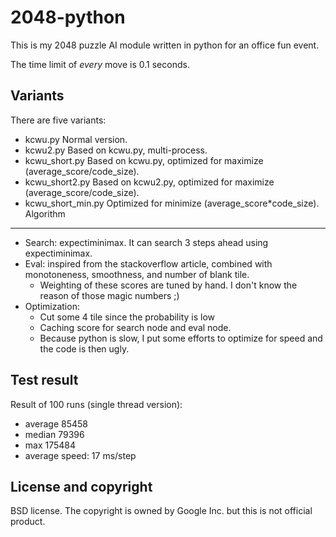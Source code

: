 2048-python
===========
This is my 2048 puzzle AI module written in python for an office fun event.

The time limit of *every* move is 0.1 seconds.

Variants
--------
There are five variants:
- kcwu.py
  Normal version. 
- kcwu2.py
  Based on kcwu.py, multi-process.
- kcwu_short.py
  Based on kcwu.py, optimized for maximize (average_score/code_size).
- kcwu_short2.py
  Based on kcwu2.py, optimized for maximize (average_score/code_size).
- kcwu_short_min.py
  Optimized for minimize (average_score*code_size).
Algorithm
---------
- Search: expectiminimax. It can search 3 steps ahead using expectiminimax.
- Eval: inspired from the stackoverflow article, combined with monotoneness, smoothness, and number of blank tile.
  + Weighting of these scores are tuned by hand. I don't know the reason of those magic numbers ;)
- Optimization:
  + Cut some 4 tile since the probability is low
  + Caching score for search node and eval node.
  + Because python is slow, I put some efforts to optimize for speed and the code is then ugly.

Test result
-----------
Result of 100 runs (single thread version):
- average 85458
- median 79396
- max 175484
- average speed: 17 ms/step

License and copyright
---------------------
BSD license.
The copyright is owned by Google Inc. but this is not official product.

